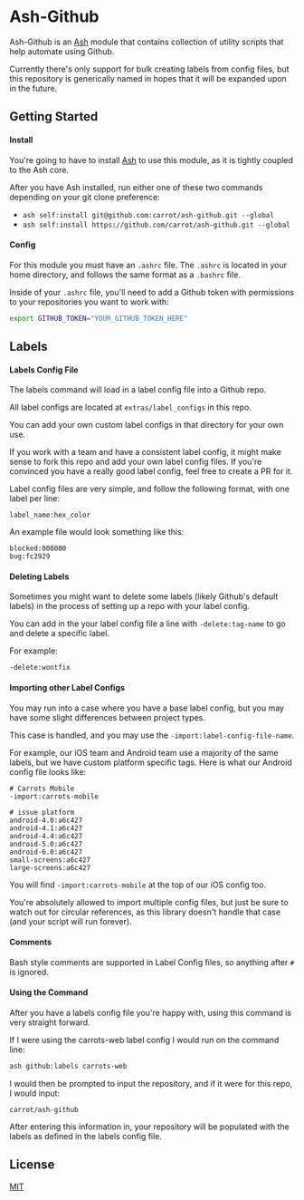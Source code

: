 # Ash-Github

Ash-Github is an [Ash](https://github.com/BrandonRomano/ash) module that contains collection of utility scripts that help automate using Github.

Currently there's only support for bulk creating labels from config files, but this repository is generically named in hopes that it will be expanded upon in the future.

## Getting Started

#### Install

You're going to have to install [Ash](https://github.com/BrandonRomano/ash) to use this module, as it is tightly coupled to the Ash core.

After you have Ash installed, run either one of these two commands depending on your git clone preference:

- `ash self:install git@github.com:carrot/ash-github.git --global`
- `ash self:install https://github.com/carrot/ash-github.git --global`

#### Config

For this module you must have an `.ashrc` file.  The `.ashrc` is located in your home directory, and follows the same format as a `.bashrc` file.

Inside of your `.ashrc` file, you'll need to add a Github token with permissions to your repositories you want to work with:

```bash
export GITHUB_TOKEN="YOUR_GITHUB_TOKEN_HERE"
```

## Labels

#### Labels Config File

The labels command will load in a label config file into a Github repo.

All label configs are located at `extras/label_configs` in this repo.

You can add your own custom label configs in that directory for your own use.

If you work with a team and have a consistent label config, it might make sense to fork this repo and add your own label config files.  If you're convinced you have a really good label config, feel free to create a PR for it.

Label config files are very simple, and follow the following format, with one label per line:

```
label_name:hex_color
```

An example file would look something like this:

```
blocked:000000
bug:fc2929
```

#### Deleting Labels

Sometimes you might want to delete some labels (likely Github's default labels) in the process of setting up a repo with your label config.

You can add in the your label config file a line with `-delete:tag-name` to go and delete a specific label.

For example:

```
-delete:wontfix
```

#### Importing other Label Configs

You may run into a case where you have a base label config, but you may have some slight differences between project types.

This case is handled, and you may use the `-import:label-config-file-name`.

For example, our iOS team and Android team use a majority of the same labels, but we have custom platform specific tags.  Here is what our Android config file looks like:

```
# Carrots Mobile
-import:carrots-mobile

# issue platform
android-4.0:a6c427
android-4.1:a6c427
android-4.4:a6c427
android-5.0:a6c427
android-6.0:a6c427
small-screens:a6c427
large-screens:a6c427
```

You will find `-import:carrots-mobile` at the top of our iOS config too.

You're absolutely allowed to import multiple config files, but just be sure to watch out for circular references, as this library doesn't handle that case (and your script will run forever).

#### Comments

Bash style comments are supported in Label Config files, so anything after `#` is ignored.

#### Using the Command

After you have a labels config file you're happy with, using this command is very straight forward.

If I were using the carrots-web label config I would run on the command line:

```bash
ash github:labels carrots-web
```

I would then be prompted to input the repository, and if it were for this repo, I would input:

```
carrot/ash-github
```

After entering this information in, your repository will be populated with the labels as defined in the labels config file.

## License

[MIT](LICENSE.txt)
